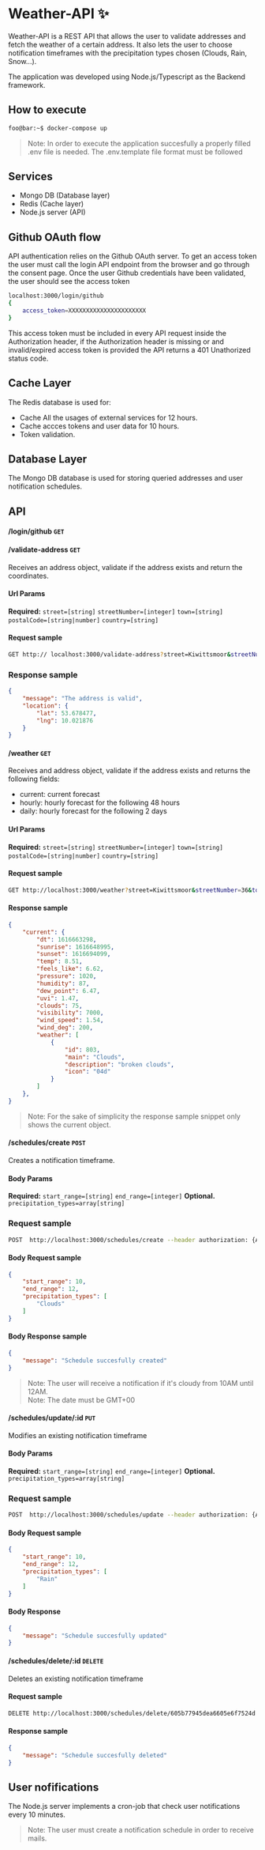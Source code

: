 # Weather-API  ✨

Weather-API is a REST API that allows the user to validate addresses and fetch the weather of a certain address. It also lets the user to choose notification timeframes with the precipitation types chosen (Clouds, Rain, Snow...).

The application was developed using Node.js/Typescript as the Backend framework.

## How to execute
```bash
foo@bar:~$ docker-compose up
```

> Note: In order to execute the application succesfully a properly filled .env file is needed. The .env.template file format must be followed

## Services

- Mongo DB (Database layer)
- Redis (Cache layer)
- Node.js server (API)

## Github OAuth flow

API authentication relies on the Github OAuth server. To get an access token the user must call the login API endpoint from the browser and go through the consent page. Once the user Github credentials have been validated, the user should see the access token

```sh
localhost:3000/login/github
{
    access_token=XXXXXXXXXXXXXXXXXXXXXX
}
```

This access token must be included in every API request inside the Authorization header, if the Authorization header is missing or and invalid/expired access token is provided the API returns a 401 Unathorized status code.

## Cache Layer

The Redis database is used for:

- Cache All the usages of external services for 12 hours. 
- Cache accces tokens and user data for 10 hours.
- Token validation.

## Database Layer

The Mongo DB database is used for storing queried addresses and user notification schedules.

## API

#### /login/github `GET`
#### /validate-address `GET`
Receives an address object, validate if the address exists and return the coordinates.

#### Url Params

**Required:**
   `street=[string]`
   `streetNumber=[integer]`
   `town=[string]`
   `postalCode=[string|number]`
   `country=[string]`
    

#### Request sample 
```bash
GET http:// localhost:3000/validate-address?street=Kiwittsmoor&streetNumber=36&town=Hamburg&postalCode=22417&country=Germany --header authorization: {ACCESS_TOKEN}
```
### Response sample
```json
{
    "message": "The address is valid",
    "location": {
        "lat": 53.678477,
        "lng": 10.021876
    }
}
```

#### /weather `GET`
Receives and address object, validate if the address exists and returns the following fields:
- current: current forecast
- hourly: hourly forecast for the following 48 hours
- daily: hourly forecast for the following 2 days

#### Url Params
**Required:**
   `street=[string]`
   `streetNumber=[integer]`
   `town=[string]`
   `postalCode=[string|number]`
   `country=[string]`
   
#### Request sample
```bash
GET http://localhost:3000/weather?street=Kiwittsmoor&streetNumber=36&town=Hamburg&postalCode=22417&country=Germany --header authorization: {ACCESS_TOKEN}
```

#### Response sample
```json
{
    "current": {
        "dt": 1616663298,
        "sunrise": 1616648995,
        "sunset": 1616694099,
        "temp": 8.51,
        "feels_like": 6.62,
        "pressure": 1020,
        "humidity": 87,
        "dew_point": 6.47,
        "uvi": 1.47,
        "clouds": 75,
        "visibility": 7000,
        "wind_speed": 1.54,
        "wind_deg": 200,
        "weather": [
            {
                "id": 803,
                "main": "Clouds",
                "description": "broken clouds",
                "icon": "04d"
            }
        ]
    },
}
```
> Note: For the sake of simplicity the response sample snippet only shows the current object.

#### /schedules/create `POST`
Creates a notification timeframe.

#### Body Params
**Required:**
   `start_range=[string]`
   `end_range=[integer]`
**Optional.**
`precipitation_types=array[string]`

### Request sample
```bash
POST  http://localhost:3000/schedules/create --header authorization: {ACCESS_TOKEN}
```
#### Body Request sample
```json
{
    "start_range": 10,
    "end_range": 12,
    "precipitation_types": [
        "Clouds"
    ]
}
```
#### Body Response sample
```json
{
    "message": "Schedule succesfully created"
}
```
> Note: The user will receive a notification if it's cloudy from 10AM until 12AM.  
> Note: The date must be GMT+00

#### /schedules/update/:id `PUT`
Modifies an existing notification timeframe

#### Body Params
**Required:**
   `start_range=[string]`
   `end_range=[integer]`
**Optional.**
`precipitation_types=array[string]`

### Request sample
```bash
POST  http://localhost:3000/schedules/update --header authorization: {ACCESS_TOKEN}
```
#### Body Request sample
```json
{
    "start_range": 10,
    "end_range": 12,
    "precipitation_types": [
        "Rain"
    ]
}
```
#### Body Response
```json
{
    "message": "Schedule succesfully updated"
}
```
#### /schedules/delete/:id `DELETE`
Deletes an existing notification timeframe

#### Request sample
```bash
DELETE http://localhost:3000/schedules/delete/605b77945dea6605e6f7524d ---headers authorization: {ACCESS_TOKEN}
```
#### Response sample
```json
{
    "message": "Schedule succesfully deleted"
}
```

## User nofifications

The Node.js server implements a cron-job that check user notifications every 10 minutes.

> Note: The user must create a notification schedule in order to receive mails. 
